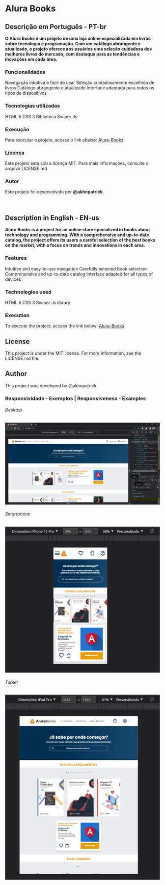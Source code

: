 # Alura Books
## Descrição em Português - PT-br
**O Alura Books é um projeto de uma loja online especializada em livros sobre tecnologia e programação. Com um catálogo abrangente e atualizado, o projeto oferece aos usuários uma seleção cuidadosa dos melhores livros do mercado, com destaque para as tendências e inovações em cada área.**

### Funcionalidades
Navegação intuitiva e fácil de usar
Seleção cuidadosamente escolhida de livros
Catálogo abrangente e atualizado
Interface adaptada para todos os tipos de dispositivos

### Tecnologias utilizadas
HTML 5
CSS 3
Biblioteca Swiper Js

### Execução
Para executar o projeto, acesse o link abaixo:
[Alura-Books](https://alura-books-tau-neon.vercel.app/)

### Licença
Este projeto está sob a licença MIT. Para mais informações, consulte o arquivo LICENSE.md

### Autor
Este projeto foi desenvolvido por **__@akhnpatrick__**.
<br/>
<br/>
<br/>
## Description in English - EN-us
**Alura Books is a project for an online store specialized in books about technology and programming. With a comprehensive and up-to-date catalog, the project offers its users a careful selection of the best books on the market, with a focus on trends and innovations in each area.**

### Features
Intuitive and easy-to-use navigation
Carefully selected book selection
Comprehensive and up-to-date catalog
Interface adapted for all types of devices

### Technologies used
HTML 5
CSS 3
Swiper Js library

### Execution
To execute the project, access the link below:
[Alura-Books](https://alura-books-tau-neon.vercel.app/)

## License
This project is under the MIT license. For more information, see the LICENSE.md file.

## Author
This project was developed by @akhnpatrick.



### Responsividade - Exemplos | Responsiveness - Examples
###### Desktop
![Projeto_Alura-Books-Desktop](https://github.com/akhnpatrick/alura-books/blob/main/img/alurabooks-desktop.png)
###### Smartphone
![Projeto_Alura-Books-Celular](https://github.com/akhnpatrick/alura-books/blob/main/img/alurabooks-celular.png)
###### Tablet
![Projeto_Alura-Books-Tablet](https://github.com/akhnpatrick/alura-books/blob/main/img/alurabooks-tablet.png)
